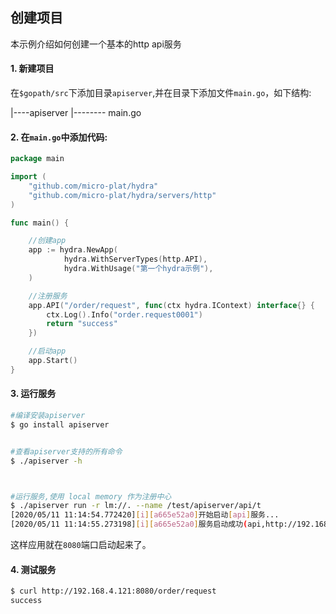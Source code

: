 ## 创建项目

本示例介绍如何创建一个基本的http api服务

#### 1. 新建项目

在`$gopath/src`下添加目录`apiserver`,并在目录下添加文件`main.go`，如下结构:

|----apiserver
|-------- main.go

#### 2. 在`main.go`中添加代码:

```go
package main

import (
    "github.com/micro-plat/hydra"
    "github.com/micro-plat/hydra/servers/http"
)

func main() {

    //创建app
	app := hydra.NewApp(
            hydra.WithServerTypes(http.API),
            hydra.WithUsage("第一个hydra示例"),
    )

    //注册服务
    app.API("/order/request", func(ctx hydra.IContext) interface{} {
        ctx.Log().Info("order.request0001")
        return "success"
    })

    //启动app
    app.Start()
}
```

#### 3. 运行服务

```sh
#编译安装apiserver
$ go install apiserver


#查看apiserver支持的所有命令
$ ./apiserver -h



#运行服务,使用 local memory 作为注册中心
$ ./apiserver run -r lm://. --name /test/apiserver/api/t
[2020/05/11 11:14:54.772420][i][a665e52a0]开始启动[api]服务...
[2020/05/11 11:14:55.273198][i][a665e52a0]服务启动成功(api,http://192.168.4.121:8080,1)
```

这样应用就在`8080`端口启动起来了。

#### 4. 测试服务

```sh
$ curl http://192.168.4.121:8080/order/request
success
```
